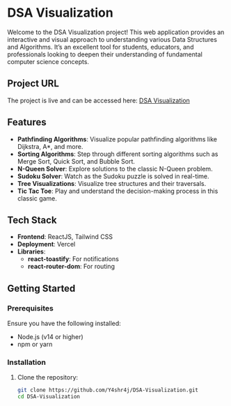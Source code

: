 # DSA Visualization

Welcome to the DSA Visualization project! This web application provides an interactive and visual approach to understanding various Data Structures and Algorithms. It’s an excellent tool for students, educators, and professionals looking to deepen their understanding of fundamental computer science concepts.

## Project URL

The project is live and can be accessed here: [DSA Visualization](https://dsa-projects.vercel.app/)

## Features

- **Pathfinding Algorithms**: Visualize popular pathfinding algorithms like Dijkstra, A*, and more.
- **Sorting Algorithms**: Step through different sorting algorithms such as Merge Sort, Quick Sort, and Bubble Sort.
- **N-Queen Solver**: Explore solutions to the classic N-Queen problem.
- **Sudoku Solver**: Watch as the Sudoku puzzle is solved in real-time.
- **Tree Visualizations**: Visualize tree structures and their traversals.
- **Tic Tac Toe**: Play and understand the decision-making process in this classic game.

## Tech Stack

- **Frontend**: ReactJS, Tailwind CSS
- **Deployment**: Vercel
- **Libraries**: 
  - **react-toastify**: For notifications
  - **react-router-dom**: For routing

## Getting Started

### Prerequisites

Ensure you have the following installed:

- Node.js (v14 or higher)
- npm or yarn

### Installation

1. Clone the repository:

   ```bash
   git clone https://github.com/Y4shr4j/DSA-Visualization.git
   cd DSA-Visualization
